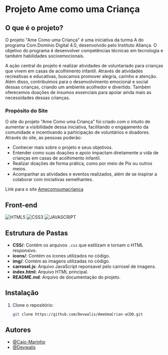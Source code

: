 # Projeto Ame como uma Criança

## O que é o projeto?
O projeto "Ame Como uma Criança" é uma iniciativa da turma A do programa Com.Domínio Digital 4.0, desenvolvido pelo Instituto Aliança. O objetivo do programa é desenvolver competências técnicas em tecnologia e também habilidades socioemocionais.

A ação central do projeto é realizar atividades de voluntariado para crianças que vivem em casas de acolhimento infantil. Através de atividades recreativas e educativas, buscamos promover alegria, carinho e atenção. Além disso, contribuímos para o desenvolvimento emocional e social dessas crianças, criando um ambiente acolhedor e divertido. Também oferecemos doações de insumos essenciais para apoiar ainda mais as necessidades dessas crianças.

### Propósito do Site
O site do projeto "Ame Como uma Criança" foi criado com o intuito de aumentar a visibilidade dessa iniciativa, facilitando o engajamento da comunidade e incentivando a participação de voluntários e doadores. Através do site, as pessoas poderão:

- Conhecer mais sobre o projeto e seus objetivos.
- Entender como suas doações e apoio impactam diretamente a vida de crianças em casas de acolhimento infantil.
- Realizar doações de forma prática, como por meio de Pix ou outros meios.
- Acompanhar as atividades e eventos realizados, além de se inspirar a colaborar com iniciativas semelhantes.

Link para o site [Amecomoumacrianca](https://kaigabriel12.pythonanywhere.com/)

## Front-end
![HTML5](https://img.shields.io/badge/-HTML-black?logo=HTML5&style=social)
![CSS3](https://img.shields.io/badge/-CSS-black?logo=css3&style=social)
![JAVASCRIPT](https://img.shields.io/badge/-JS-black?logo=javascript&style=social)


## Estrutura de Pastas

- **CSS/**: Contém os arquivos `.css` que estilizam e tornam o HTML responsivo.
- **icons/**: Contém os ícones utilizados no código.
- **img/**: Contém as imagens utilizadas no código.
- **carrosel.js**: Arquivo JavaScript reponsavel pelo carrosel de imagens.
- **index.html**: Arquivo HTML principal.
- **README.md**: Arquivo de documentação do projeto.

## Instalação
1. Clone o repositório:
   ```bash
   git clone https://github.com/Devwalis/AmeUmaCrian-aCDD.git

## Autores

- [@Caio-Marinho](https://github.com/Caio-Marinho)
- [@Devwalis](https://github.com/Devwalis)